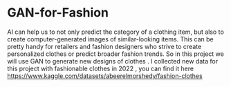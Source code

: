 # GAN-for-Fashion
 AI can help us to not only predict the category of a clothing item, but also to create computer-generated images of similar-looking items.
This can be pretty handy for retailers and fashion designers who strive to create personalized clothes or predict broader fashion trends.
So in this project we will use GAN to generate new designs of clothes .
I collected new data for this project with fashionable clothes in 2022 , you can find it here https://www.kaggle.com/datasets/abeerelmorshedy/fashion-clothes
